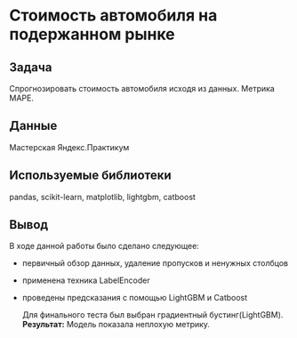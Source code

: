 # Стоимость автомобиля на подержанном рынке

## Задача
Спрогнозировать стоимость автомобиля исходя из данных. Метрика MAPE.

## Данные
Мастерская Яндекс.Практикум

## Используемые библиотеки
pandas, scikit-learn, matplotlib, lightgbm, catboost

## Вывод
В ходе данной работы было сделано следующее:
- первичный обзор данных, удаление пропусков и ненужных столбцов
- применена техника LabelEncoder
- проведены предсказания с помощью LightGBM и Catboost

  Для финального теста был выбран градиентный бустинг(LightGBM).
  <b>Результат:</b> Модель показала неплохую метрику.
